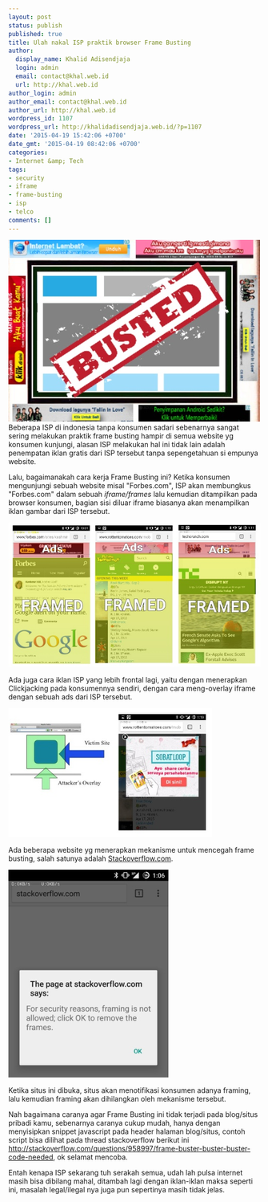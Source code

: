 ```yaml
---
layout: post
status: publish
published: true
title: Ulah nakal ISP praktik browser Frame Busting
author:
  display_name: Khalid Adisendjaja
  login: admin
  email: contact@khal.web.id
  url: http://khal.web.id
author_login: admin
author_email: contact@khal.web.id
author_url: http://khal.web.id
wordpress_id: 1107
wordpress_url: http://khalidadisendjaja.web.id/?p=1107
date: '2015-04-19 15:42:06 +0700'
date_gmt: '2015-04-19 08:42:06 +0700'
categories:
- Internet &amp; Tech
tags:
- security
- iframe
- frame-busting
- isp
- telco
comments: []
---
```

[![image](/images/wpid-img_20150419_141835.jpg "IMG_20150419_141835.jpg")](/images/wpid-img_20150419_141835.jpg) Beberapa ISP di indonesia tanpa konsumen sadari sebenarnya sangat sering melakukan praktik frame busting hampir di semua website yg konsumen kunjungi, alasan ISP melakukan hal ini tidak lain adalah penempatan iklan gratis dari ISP tersebut tanpa sepengetahuan si empunya website.

Lalu, bagaimanakah cara kerja Frame Busting ini? Ketika konsumen mengunjungi sebuah website misal "Forbes.com", ISP akan membungkus "Forbes.com" dalam sebuah _iframe/frames_ lalu kemudian ditampilkan pada browser konsumen, bagian sisi diluar iframe biasanya akan menampilkan iklan gambar dari ISP tersebut.

[![image](/images/wpid-img_20150419_144851.jpg "IMG_20150419_144851.jpg")](/images/wpid-img_20150419_144851.jpg)

Ada juga cara iklan ISP yang lebih frontal lagi, yaitu dengan menerapkan Clickjacking pada konsumennya sendiri, dengan cara meng-overlay iframe dengan sebuah ads dari ISP tersebut.

[![image](/images/wpid-img_20150419_152923.jpg "IMG_20150419_152923.jpg")](/images/wpid-img_20150419_152923.jpg)

Ada beberapa website yg menerapkan mekanisme untuk mencegah frame busting, salah satunya adalah [Stackoverflow.com](http://stackoverflow.com).

[![image](/images/wpid-img_20150419_151511.jpg "IMG_20150419_151511.jpg")](/images/wpid-img_20150419_151511.jpg)

Ketika situs ini dibuka, situs akan menotifikasi konsumen adanya framing, lalu kemudian framing akan dihilangkan oleh mekanisme tersebut.

Nah bagaimana caranya agar Frame Busting ini tidak terjadi pada blog/situs pribadi kamu, sebenarnya caranya cukup mudah, hanya dengan menyisipkan snippet javascript pada header halaman blog/situs, contoh script bisa dilihat pada thread stackoverflow berikut ini <http://stackoverflow.com/questions/958997/frame-buster-buster-buster-code-needed>, ok selamat mencoba.

Entah kenapa ISP sekarang tuh serakah semua, udah lah pulsa internet masih bisa dibilang mahal, ditambah lagi dengan iklan-iklan maksa seperti ini, masalah legal/ilegal nya juga pun sepertinya masih tidak jelas.
